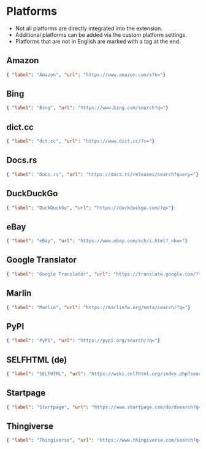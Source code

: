 # Platforms
- Not all platforms are directly integrated into the extension.
- Additional platforms can be added via the custom platform settings.
- Platforms that are not in English are marked with a tag at the end.

## Amazon
```json
{ "label": "Amazon", "url": "https://www.amazon.com/s?k="}
```

## Bing
```json
{ "label": "Bing", "url": "https://www.bing.com/search?q="}
```

## dict.cc
```json
{ "label": "dct.cc", "url": "https://www.dict.cc/?s="}
```

## Docs.rs
```json
{ "label": "Docs.rs", "url": "https://docs.rs/releases/search?query="}
```

## DuckDuckGo
```json
{ "label": "DuckDuckGo", "url": "https://duckduckgo.com/?q="}
```

## eBay
```json
{ "label": "eBay", "url": "https://www.ebay.com/sch/i.html?_nkw="}
```

## Google Translator
```json
{ "label": "Google Translator", "url": "https://translate.google.com/?text="}
```

## Marlin
```json
{ "label": "Marlin", "url": "https://marlinfw.org/meta/search/?q="}
```

## PyPI
```json
{ "label": "PyPI", "url": "https://pypi.org/search/?q="}
```

## SELFHTML (de)
```json
{ "label": "SELFHTML", "url": "https://wiki.selfhtml.org/index.php?search="}
```

## Startpage
```json
{ "label": "Startpage", "url": "https://www.startpage.com/do/dsearch?q="}
```

## Thingiverse
```json
{ "label": "Thingiverse", "url": "https://www.thingiverse.com/search?q="}
```